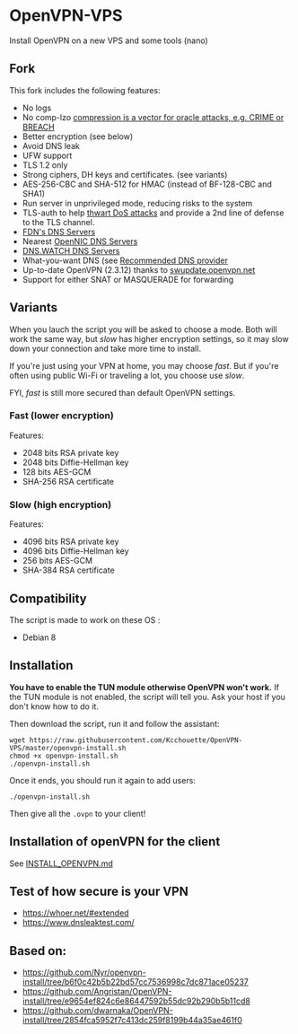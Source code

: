 # OpenVPN-VPS
Install OpenVPN on a new VPS and some tools (nano)

## Fork
This fork includes the following features:
- No logs
- No comp-lzo [compression is a vector for oracle attacks, e.g. CRIME or BREACH](https://github.com/BetterCrypto/Applied-Crypto-Hardening/pull/91#issuecomment-75388575)
- Better encryption (see below)
- Avoid DNS leak
- UFW support
- TLS 1.2 only
- Strong ciphers, DH keys and certificates. (see variants)
- AES-256-CBC and SHA-512 for HMAC (instead of BF-128-CBC and SHA1)
- Run server in unprivileged mode, reducing risks to the system
- TLS-auth to help [thwart DoS attacks](https://openvpn.net/index.php/open-source/documentation/howto.html#security) and provide a 2nd line of defense to the TLS channel.
- [FDN's DNS Servers](https://www.fdn.fr/actions/dns/)
- Nearest [OpenNIC DNS Servers](https://www.opennicproject.org/)
- [DNS.WATCH DNS Servers](https://dns.watch/index)
- What-you-want DNS (see [Recommended DNS provider](https://github.com/Kcchouette/OpenVPN-VPS/blob/master/Recommended_DNS_provider.md)
- Up-to-date OpenVPN (2.3.12) thanks to [swupdate.openvpn.net](https://community.openvpn.net/openvpn/wiki/OpenvpnSoftwareRepos)
- Support for either SNAT or MASQUERADE for forwarding

## Variants
When you lauch the script you will be asked to choose a mode. Both will work the same way, but *slow* has higher encryption settings, so it may slow down your connection and take more time to install.

If you're just using your VPN at home, you may choose *fast*. But if you're often using public Wi-Fi or traveling a lot, you choose use *slow*.

FYI, *fast* is still more secured than default OpenVPN settings.

### Fast (lower encryption)
Features:
- 2048 bits RSA private key
- 2048 bits Diffie-Hellman key
- 128 bits AES-GCM
- SHA-256 RSA certificate

### Slow (high encryption)
Features:
- 4096 bits RSA private key
- 4096 bits Diffie-Hellman key
- 256 bits AES-GCM
- SHA-384 RSA certificate

## Compatibility
The script is made to work on these OS :
- Debian 8

## Installation
**You have to enable the TUN module otherwise OpenVPN won't work.** If the TUN module is not enabled, the script will tell you. Ask your host if you don't know how to do it.

Then download the script, run it and follow the assistant:

```
wget https://raw.githubusercontent.com/Kcchouette/OpenVPN-VPS/master/openvpn-install.sh
chmod +x openvpn-install.sh
./openvpn-install.sh
```

Once it ends, you should run it again to add users:
```
./openvpn-install.sh
```

Then give all the `.ovpn` to your client!

## Installation of openVPN for the client
See [INSTALL_OPENVPN.md](https://github.com/Kcchouette/OpenVPN-VPS/blob/master/INSTALL_OPENVPN.md)

## Test of how secure is your VPN
 * https://whoer.net/#extended
 * https://www.dnsleaktest.com/

## Based on:
- https://github.com/Nyr/openvpn-install/tree/b6f0c42b5b22bd57cc7536998c7dc871ace05237
- https://github.com/Angristan/OpenVPN-install/tree/e9654ef824c6e86447592b55dc92b290b5b11cd8
- https://github.com/dwarnaka/OpenVPN-install/tree/2854fca5952f7c413dc259f8199b44a35ae461f0
